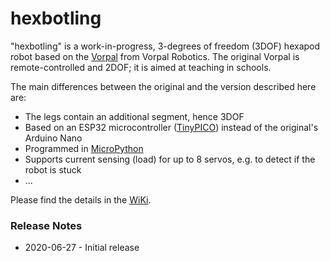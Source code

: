 # hexbotling

"hexbotling" is a work-in-progress, 3-degrees of freedom (3DOF) hexapod robot based on the [Vorpal](https://vorpalrobotics.com/wiki/index.php/Vorpal_The_Hexapod
) from Vorpal Robotics. The original Vorpal is remote-controlled and 2DOF; it is aimed at teaching in schools. 

The main differences between the original and the version described here are:
* The legs contain an additional segment, hence 3DOF
* Based on an ESP32 microcontroller ([TinyPICO](https://www.tinypico.com/)) instead of the original's Arduino Nano
* Programmed in [MicroPython](http://micropython.org/)
* Supports current sensing (load) for up to 8 servos, e.g. to detect if the robot is stuck
* ...
    
Please find the details in the [WiKi](https://github.com/teuler/hexbotling/wiki).

### Release Notes

* 2020-06-27 - Initial release
